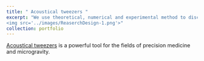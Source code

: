 ```yaml
---
title: " Acoustical tweezers "
excerpt: "We use theoretical, numerical and experimental method to discover/study new physics and applications of acoustical tweezers.<br/>
<img src='../images/ReaserchDesign-1.png'>"
collection: portfolio
---
```


[Acoustical tweezers](https://en.wikipedia.org/wiki/Acoustic_tweezers) is a powerful tool for the fields of precision medicine and microgravity. 
